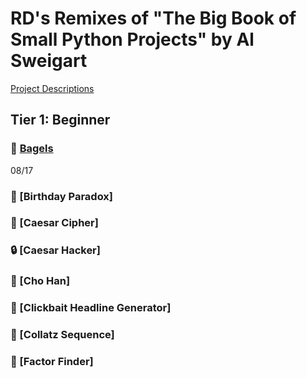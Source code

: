 # RD's Remixes of "The Big Book of Small Python Projects" by Al Sweigart
[Project Descriptions](https://inventwithpython.com/bigbookpython/)
## Tier 1: Beginner
### :bagel: [Bagels](/bagels.py)
08/17
### :birthday: [Birthday Paradox]
### :closed_lock_with_key: [Caesar Cipher]
### :lock: [Caesar Hacker]
### :game_die: [Cho Han]
### :newspaper: [Clickbait Headline Generator]
### :1234: [Collatz Sequence]
### :mag_right: [Factor Finder]